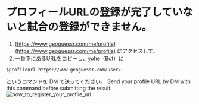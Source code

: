 # プロフィールURLの登録が完了していないと試合の登録ができません。
1. [https://www.geoguessr.com/me/profile](https://www.geoguessr.com/me/profile) にアクセスして、
2. 一番下にあるURLをコピーし、yohe（Bot）に
```
$profileurl https://www.geoguessr.com/user/~
```
というコマンドを DM で送ってください。
Send your profile URL by DM with this command before submitting the result.
![how_to_register_your_profile_url](https://midoika.github.io/Guess_Lounge/how_to_register_your_profile_url/how_to_copy_geoguessr_profile_url.png "サンプル")

